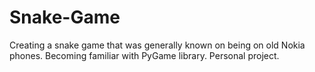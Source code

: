 # Snake-Game
Creating a snake game that was generally known on being on old Nokia phones.
Becoming familiar with PyGame library.
Personal project. 
